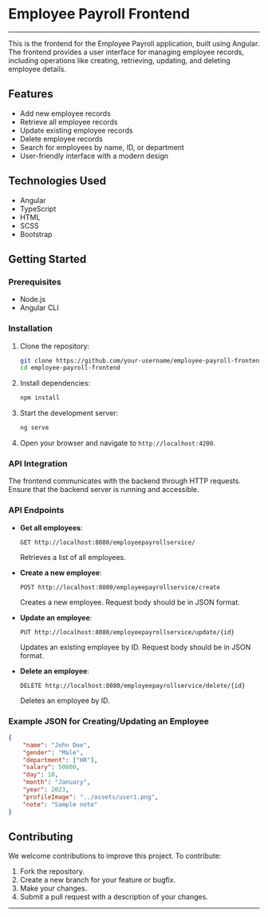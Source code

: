 # Employee Payroll Frontend
---

This is the frontend for the Employee Payroll application, built using Angular. The frontend provides a user interface for managing employee records, including operations like creating, retrieving, updating, and deleting employee details.

## Features

- Add new employee records
- Retrieve all employee records
- Update existing employee records
- Delete employee records
- Search for employees by name, ID, or department
- User-friendly interface with a modern design

## Technologies Used

- Angular
- TypeScript
- HTML
- SCSS
- Bootstrap

## Getting Started

### Prerequisites

- Node.js
- Angular CLI

### Installation

1. Clone the repository:

    ```bash
    git clone https://github.com/your-username/employee-payroll-frontend.git
    cd employee-payroll-frontend
    ```

2. Install dependencies:

    ```bash
    npm install
    ```

3. Start the development server:

    ```bash
    ng serve
    ```

4. Open your browser and navigate to `http://localhost:4200`.

### API Integration

The frontend communicates with the backend through HTTP requests. Ensure that the backend server is running and accessible.

### API Endpoints

- **Get all employees**:
    ```
    GET http://localhost:8080/employeepayrollservice/
    ```
    Retrieves a list of all employees.

- **Create a new employee**:
    ```
    POST http://localhost:8080/employeepayrollservice/create
    ```
    Creates a new employee. Request body should be in JSON format.

- **Update an employee**:
    ```
    PUT http://localhost:8080/employeepayrollservice/update/{id}
    ```
    Updates an existing employee by ID. Request body should be in JSON format.

- **Delete an employee**:
    ```
    DELETE http://localhost:8080/employeepayrollservice/delete/{id}
    ```
    Deletes an employee by ID.

### Example JSON for Creating/Updating an Employee

```json
{
    "name": "John Doe",
    "gender": "Male",
    "department": ["HR"],
    "salary": 50000,
    "day": 10,
    "month": "January",
    "year": 2023,
    "profileImage": "../assets/user1.png",
    "note": "Sample note"
}
```


## Contributing

We welcome contributions to improve this project. To contribute:

1. Fork the repository.
2. Create a new branch for your feature or bugfix.
3. Make your changes.
4. Submit a pull request with a description of your changes.
---